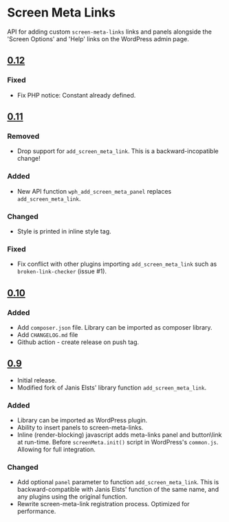 # Screen Meta Links

API for adding custom `screen-meta-links` links and panels alongside the 'Screen Options' and 'Help' links on the WordPress admin page.

## [0.12](https://github.com/abuyoyo/screen-meta-links/releases/tag/0.12)

### Fixed
- Fix PHP notice: Constant already defined.

## [0.11](https://github.com/abuyoyo/screen-meta-links/releases/tag/0.11)

### Removed
- Drop support for `add_screen_meta_link`. This is a backward-incopatible change!

### Added
- New API function `wph_add_screen_meta_panel` replaces `add_screen_meta_link`.

### Changed
- Style is printed in inline style tag.

### Fixed
- Fix conflict with other plugins importing `add_screen_meta_link` such as `broken-link-checker` (issue #1).

## [0.10](https://github.com/abuyoyo/screen-meta-links/releases/tag/0.10)

### Added
- Add `composer.json` file. Library can be imported as composer library.
- Add `CHANGELOG.md` file
- Github action - create release on push tag.

## [0.9](https://github.com/abuyoyo/screen-meta-links/releases/tag/0.9)
- Initial release.
- Modified fork of Janis Elsts' library function `add_screen_meta_link`.

### Added
- Library can be imported as WordPress plugin.
- Ability to insert panels to screen-meta-links.
- Inline (render-blocking) javascript adds meta-links panel and button\link at run-time. Before `screenMeta.init()` script in WordPress's `common.js`. Allowing for full integration.


### Changed
- Add optional `panel` parameter to function `add_screen_meta_link`. This is backward-compatible with Janis Elsts' function of the same name, and any plugins using the original function.
- Rewrite screen-meta-link registration process. Optimized for performance.
